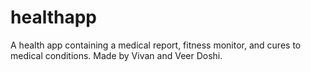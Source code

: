 # healthapp
A health app containing a medical report, fitness monitor, and cures to medical conditions. Made by Vivan and Veer Doshi.
